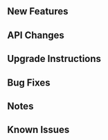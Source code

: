 ## New Features

## API Changes

## Upgrade Instructions

## Bug Fixes

## Notes

## Known Issues


